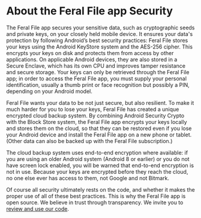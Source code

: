 # About the Feral File app Security

The Feral File app secures your sensitive data, such as cryptographic seeds and private keys, on your closely held mobile device. It ensures your data's protection by following Android’s best security practices: Feral File  stores your keys using the Android KeyStore system and the AES-256 cipher. This encrypts your keys on disk and protects them from access by other applications. On applicable Android devices, they are also stored in a Secure Enclave, which has its own CPU and improves tamper resistance and secure storage. Your keys can only be retrieved through the Feral File app; in order to access the Feral File app, you must supply your personal identification, usually a thumb print or face recognition but possibly a PIN, depending on your Android model.

Feral File wants your data to be not just secure, but also resilient. To make it much harder for you to lose your keys, Feral File has created a unique encrypted cloud backup system. By combining Android Security Crypto with the Block Store system, the Feral File app encrypts your keys locally and stores them on the cloud, so that they can be restored even if you lose your Android device and install the Feral File app on a new phone or tablet. (Other data can also be backed up with the Feral File subscription.)

The cloud backup system uses end-to-end encryption where available: if you are using an older Android system (Android 8 or earlier) or you do not have screen lock enabled, you will be warned that end-to-end encryption is not in use. Because your keys are encrypted before they reach the cloud, no one else ever has access to them, not Google and not Bitmark.

Of course all security ultimately rests on the code, and whether it makes the proper use of all of these best practices. This is why the Feral File app is open source. We believe in trust through transparency. We invite you to [review and use our code](https://github.com/bitmark-inc/autonomy-client).
